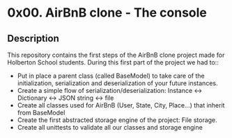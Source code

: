# 0x00. AirBnB clone - The console

## Description

This repository contains the first steps of the AirBnB clone project made for Holberton School students.
During this first part of the project we had to::
- Put in place a parent class (called BaseModel) to take care of the initialization, serialization and deserialization of your future instances.
- Create a simple flow of serialization/deserialization: Instance <-> Dictionary <-> JSON string <-> file
- Create all classes used for AirBnB (User, State, City, Place…) that inherit from BaseModel
- Create the first abstracted storage engine of the project: File storage.
- Create all unittests to validate all our classes and storage engine

